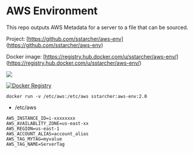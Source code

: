 AWS Environment
================

This repo outputs AWS Metadata for a server to a file that can be sourced.

Project: [https://github.com/sstarcher/aws-env]
(https://github.com/sstarcher/aws-env)

Docker image: [https://registry.hub.docker.com/u/sstarcher/aws-env/]
(https://registry.hub.docker.com/u/sstarcher/aws-env/)

[![](https://imagelayers.io/badge/sstarcher/aws-env:latest.svg)](https://imagelayers.io/?images=sstarcher/aws-env:latest 'Get your own badge on imagelayers.io')

[![Docker Registry](https://img.shields.io/docker/pulls/sstarcher/aws-env.svg)](https://registry.hub.docker.com/u/sstarcher/aws-env)&nbsp;


```docker run -v /etc/aws:/etc/aws sstarcher:aws-env:2.0```

* /etc/aws
```
AWS_INSTANCE_ID=i-xxxxxxxx
AWS_AVAILABLITY_ZONE=us-east-xx
AWS_REGION=us-east-1
AWS_ACCOUNT_ALIAS=account_alias
AWS_TAG_MYTAG=myvalue
AWS_TAG_NAME=ServerTag
```